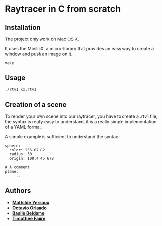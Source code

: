# Raytracer in C from scratch

## Installation
The project only work on Mac OS X.

It uses the MinilibX, a micro-library that provides an easy way to create a window and push an image on it.
```
make
```

## Usage
```
./rtv1 xx.rtv1
```

## Creation of a scene
To render your own scene into our raytracer, you have to create a .rtv1 file, the syntax is really easy to understand, it is a really simple implementation of a YAML format.

A simple example is sufficient to understand the syntax :
```
sphere:
  color: 255 67 82
  radius: 30
  origin: 100.4 45 678

# A comment
plane:
    ...
```

## Authors
* [**Mathilde Yernaux**](https://github.com/myernaux)
* [**Octavio Orlando**](https://github.com/ocojeda)
* [**Basile Beldame**](https://github.com/bbeldame)
* [**Timothée Faure**](https://github.com/tfaure42)